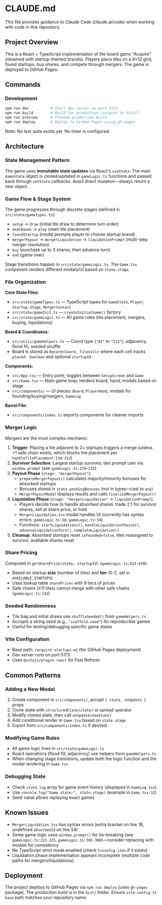 # CLAUDE.md

This file provides guidance to Claude Code (claude.ai/code) when working with code in this repository.

## Project Overview

This is a React + TypeScript implementation of the board game "Acquire" (renamed with startup-themed brands). Players place tiles on a 9×12 grid, found startups, buy shares, and compete through mergers. The game is deployed to GitHub Pages.

## Commands

### Development
```bash
npm run dev          # Start dev server on port 5173
npm run build        # Build for production (outputs to dist/)
npm run preview      # Preview production build
npm run deploy       # Deploy to GitHub Pages using gh-pages
```

Note: No test suite exists yet. No linter is configured.

## Architecture

### State Management Pattern

The game uses **immutable state updates** via React's `useState`. The main `GameState` object is cloned/updated in `gameLogic.ts` functions and passed back through `setState` callbacks. Avoid direct mutation—always return a new object.

### Game Flow & Stage System

The game progresses through discrete stages (defined in `src/state/gameTypes.ts`):

- `setup` → `draw` (initial tile draw to determine turn order)
- `dealHands` → `play` (main tile placement)
- `foundStartup` (modal prompts player to choose startup brand)
- `mergerPayout` → `mergerLiquidation` → `liquidationPrompt` (multi-step merger resolution)
- `buy` (purchase up to 3 shares, then advance turn)
- `end` (game over)

Stage transitions happen in `src/state/gameLogic.ts`. The `Game.tsx` component renders different modals/UI based on `state.stage`.

### File Organization

**Core State Files:**
- `src/state/gameTypes.ts` — TypeScript types for `GameState`, `Player`, `Startup`, `Stage`, `MergerContext`
- `src/state/gameInit.ts` — `createInitialGame()` factory
- `src/state/gameLogic.ts` — All game rules (tile placement, mergers, buying, liquidations)

**Board & Coordinates:**
- `src/utils/gameHelpers.ts` — Coord type (`"A1"` to `"I12"`), adjacency, flood fill, seeded shuffle
- Board is stored as `Record<Coord, TileCell>` where each cell tracks `placed: boolean` and optional `startupId`

**Components:**
- `src/App.tsx` — Entry point; toggles between `SetupScreen` and `Game`
- `src/Game.tsx` — Main game loop; renders board, hand, modals based on stage
- `src/components/` — UI pieces: `Board`, `PlayerHand`, modals for founding/buying/mergers, `GameLog`

**Barrel File:**
- `src/components/index.ts` exports components for cleaner imports

### Merger Logic

Mergers are the most complex mechanic:

1. **Trigger**: Placing a tile adjacent to 2+ startups triggers a merge (unless >1 safe chain exists, which blocks the placement per `handleTilePlacement:134-152`)
2. **Survivor Selection**: Largest startup survives; ties prompt user via `window.prompt` (see `gameLogic.ts:219-225`)
3. **Payout Phase** (`stage: "mergerPayout"`):
   - `prepareMergerPayout()` calculates majority/minority bonuses for absorbed startups
   - Bonuses stored in `state.pendingBonuses` (not in types—cast to `any`)
   - `MergerPayoutModal` displays results and calls `finalizeMergerPayout()`
4. **Liquidation Phase** (`stage: "mergerLiquidation"` → `liquidationPrompt`):
   - Players decide how to handle absorbed shares: trade 2:1 for survivor shares, sell at share price, or hold
   - `MergerLiquidation.tsx` modal handles UI (currently has syntax errors: `gameLogic.ts:18`, `gameLogic.ts:54`)
   - Functions: `startLiquidations()`, `handleLiquidationChoice()`, `advanceLiquidationTurn()`, `completeLiquidation()`
5. **Cleanup**: Absorbed startups reset `isFounded=false`, tiles reassigned to survivor, available shares reset

### Share Pricing

Computed in `getSharePrice(state, startupId)` (`gameLogic.ts:423-439`):
- Based on startup **size** (number of tiles) and **tier** (0-2, set in `AVAILABLE_STARTUPS`)
- Uses lookup table `sharePrices` with 9 tiers of prices
- Safe chains (≥11 tiles) cannot merge with other safe chains (`gameLogic.ts:142`)

### Seeded Randomness

- Tile bag and initial draws use `shuffleSeeded()` from `gameHelpers.ts`
- Accepts a string seed (e.g., `"scaffold-seed"`) for reproducible games
- Useful for testing/debugging specific game states

### Vite Configuration

- Base path: `/acquire-startups-m1` (for GitHub Pages deployment)
- Dev server runs on port 5173
- Uses `@vitejs/plugin-react` for Fast Refresh

## Common Patterns

### Adding a New Modal

1. Create component in `src/components/`, accept `{ state, onUpdate }` props
2. Clone state with `structuredClone(state)` or spread operator
3. Modify cloned state, then call `onUpdate(newState)`
4. Add conditional render in `Game.tsx` based on `state.stage`
5. Export from `src/components/index.ts` if desired

### Modifying Game Rules

- All game logic lives in `src/state/gameLogic.ts`
- Board operations (flood fill, adjacency) use helpers from `gameHelpers.ts`
- When changing stage transitions, update both the logic function and the modal rendering in `Game.tsx`

### Debugging State

- Check `state.log` array for game event history (displayed in `GameLog.tsx`)
- Use `console.log("Game state:", state.stage)` (example in `Game.tsx:32`)
- Seed value allows replaying exact games

## Known Issues

- `MergerLiquidation.tsx` has syntax errors (extra bracket on line 18, undefined `absorbedId` on line 54)
- Some game logic uses `window.prompt()` for tie-breaking (see `gameLogic.ts:221-225`, `gameLogic.ts:302-306`)—consider replacing with modals for consistency
- No TypeScript strict mode enabled (check `tsconfig.json` if it exists)
- Liquidation phase implementation appears incomplete (multiple code paths for mergers/liquidations)

## Deployment

The project deploys to GitHub Pages via `npm run deploy` (uses `gh-pages` package). The production build is in the `dist/` folder. Ensure `vite.config.ts` `base` path matches your repository name.
